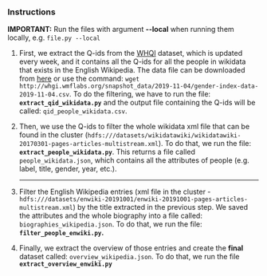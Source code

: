 ### Instructions

**IMPORTANT:** Run the files with argument **--local** when running them locally, e.g. `file.py --local`

1. First, we extract the Q-ids from the [WHQI](#http://whgi.wmflabs.org/) dataset, which is updated every week, and it contains all the Q-ids for all the people in wikidata that exists in the English Wikipedia. The data file can be downloaded from [here](#http://whgi.wmflabs.org/snapshot_data/2019-11-04/gender-index-data-2019-11-04.csv) or use the command:  `wget  http://whgi.wmflabs.org/snapshot_data/2019-11-04/gender-index-data-2019-11-04.csv`. To do the filtering, we have to run the file: **`extract_qid_wikidata.py`** and the output file containing the Q-ids will be called: `qid_people_wikidata.csv`.

2. Then, we use the Q-ids to filter the whole wikidata xml file that can be found in the cluster (`hdfs:///datasets/wikidatawiki/wikidatawiki-20170301-pages-articles-multistream.xml`). To do that, we run the file: **`extract_people_wikidata.py`**. This returns a file called `people_wikidata.json`, which contains all the attributes of people (e.g. label, title, gender, year, etc.).

   -------------------

3. Filter the English Wikipedia entries (xml file in the cluster - `hdfs:///datasets/enwiki-20191001/enwiki-20191001-pages-articles-multistream.xml`) by the title extracted in the previous step. We saved the attributes and the whole biography into a file called: `biographies_wikipedia.json`. To do that, we run the file: **`filter_people_enwiki.py`.**

4. Finally, we extract the overview of those entries and create the **final** dataset called: `overview_wikipedia.json`. To do that, we run the file **`extract_overview_enwiki.py`**
